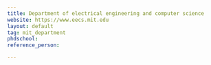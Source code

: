 ```yaml
---
title: Department of electrical engineering and computer science
website: https://www.eecs.mit.edu
layout: default
tag: mit_department
phdschool:
reference_person: 

---
```

